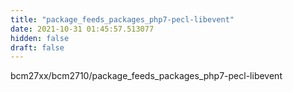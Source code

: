 ```yaml
---
title: "package_feeds_packages_php7-pecl-libevent"
date: 2021-10-31 01:45:57.513077
hidden: false
draft: false
---
```


bcm27xx/bcm2710/package_feeds_packages_php7-pecl-libevent

